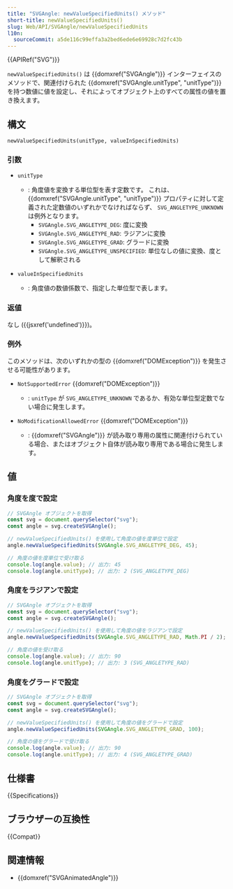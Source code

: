 ```yaml
---
title: "SVGAngle: newValueSpecifiedUnits() メソッド"
short-title: newValueSpecifiedUnits()
slug: Web/API/SVGAngle/newValueSpecifiedUnits
l10n:
  sourceCommit: a5de116c99effa3a2bed6ede6e69928c7d2fc43b
---
```


{{APIRef("SVG")}}

`newValueSpecifiedUnits()` は {{domxref("SVGAngle")}} インターフェイスのメソッドで、関連付けられた {{domxref("SVGAngle.unitType", "unitType")}} を持つ数値に値を設定し、それによってオブジェクト上のすべての属性の値を置き換えます。

## 構文

```js-nolint
newValueSpecifiedUnits(unitType, valueInSpecifiedUnits)
```

### 引数

- `unitType`

  - : 角度値を変換する単位型を表す定数です。 これは、 {{domxref("SVGAngle.unitType", "unitType")}} プロパティに対して定義された定数値のいずれかでなければならず、 `SVG_ANGLETYPE_UNKNOWN` は例外となります。
    - `SVGAngle.SVG_ANGLETYPE_DEG`: 度に変換
    - `SVGAngle.SVG_ANGLETYPE_RAD`: ラジアンに変換
    - `SVGAngle.SVG_ANGLETYPE_GRAD`: グラードに変換
    - `SVGAngle.SVG_ANGLETYPE_UNSPECIFIED`: 単位なしの値に変換、度として解釈される

- `valueInSpecifiedUnits`
  - : 角度値の数値係数で、指定した単位型で表します。

### 返値

なし ({{jsxref('undefined')}})。

### 例外

このメソッドは、次のいずれかの型の {{domxref("DOMException")}} を発生させる可能性があります。

- `NotSupportedError` {{domxref("DOMException")}}

  - : `unitType` が `SVG_ANGLETYPE_UNKNOWN` であるか、有効な単位型定数でない場合に発生します。

- `NoModificationAllowedError` {{domxref("DOMException")}}
  - : {{domxref("SVGAngle")}} が読み取り専用の属性に関連付けられている場合、またはオブジェクト自体が読み取り専用である場合に発生します。

## 値

### 角度を度で設定

```js
// SVGAngle オブジェクトを取得
const svg = document.querySelector("svg");
const angle = svg.createSVGAngle();

// newValueSpecifiedUnits() を使用して角度の値を度単位で設定
angle.newValueSpecifiedUnits(SVGAngle.SVG_ANGLETYPE_DEG, 45);

// 角度の値を度単位で受け取る
console.log(angle.value); // 出力: 45
console.log(angle.unitType); // 出力: 2 (SVG_ANGLETYPE_DEG)
```

### 角度をラジアンで設定

```js
// SVGAngle オブジェクトを取得
const svg = document.querySelector("svg");
const angle = svg.createSVGAngle();

// newValueSpecifiedUnits() を使用して角度の値をラジアンで設定
angle.newValueSpecifiedUnits(SVGAngle.SVG_ANGLETYPE_RAD, Math.PI / 2);

// 角度の値を受け取る
console.log(angle.value); // 出力: 90
console.log(angle.unitType); // 出力: 3 (SVG_ANGLETYPE_RAD)
```

### 角度をグラードで設定

```js
// SVGAngle オブジェクトを取得
const svg = document.querySelector("svg");
const angle = svg.createSVGAngle();

// newValueSpecifiedUnits() を使用して角度の値をグラードで設定
angle.newValueSpecifiedUnits(SVGAngle.SVG_ANGLETYPE_GRAD, 100);

// 角度の値をグラードで受け取る
console.log(angle.value); // 出力: 90
console.log(angle.unitType); // 出力: 4 (SVG_ANGLETYPE_GRAD)
```

## 仕様書

{{Specifications}}

## ブラウザーの互換性

{{Compat}}

## 関連情報

- {{domxref("SVGAnimatedAngle")}}
